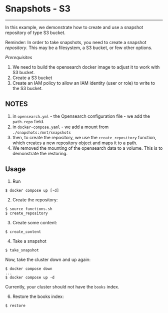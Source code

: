 # Snapshots - S3
---

In this example, we demonstrate how to create and use a snapshot repository of type S3 bucket.

Reminder: In order to take snapshots, you need to create a snapshot _repository_. This may be a filesystem,
a S3 bucket, or few other options.

_Prerequisites_
1. We need to build the opensearch docker image to adjust it to work with S3 bucket.
2. Create a S3 bucket
3. Create an IAM policy to allow an IAM identity (user or role) to write to the S3 bucket.




## NOTES
1. in `opensearch.yml` - the Opensearch configuration file - we add the `path.repo` field.
2. in `docker-compose.yaml` - we add a mount from `./snapshots:/mnt/snapshots`
3. then, to create the repository, we use the `create_repository` function, which creates a new repository object
and maps it to a path.
4. We removed the mounting of the opensearch data to a volume. This is to demonstrate the restoring.

## Usage

1. Run
```
$ docker compose up [-d]
```

2. Create the repository:
```
$ source functions.sh
$ create_repository
```

3. Create some content:
```
$ create_content
```

4. Take a snapshot
```
$ take_snapshot
```

Now, take the cluster down and up again:
```
$ docker compose down
...
$ docker compose up -d
```

Currently, your cluster should not have the `books` index.

6. Restore the books index:
```
$ restore
```
